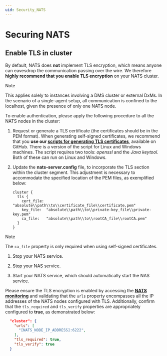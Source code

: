 ```yaml
---
uid: Security_NATS
---
```


# Securing NATS

## Enable TLS in cluster

By default, NATS does **not** implement TLS encryption, which means anyone can eavesdrop the communication passing over the wire. We therefore **highly recommend that you enable TLS encryption** on your NATS cluster.

> [!NOTE]
> This applies solely to instances involving a DMS cluster or external DxMs. In the scenario of a single-agent setup, all communication is confined to the localhost, given the presence of only one NATS node.

To enable authentication, please apply the following procedure to all the NATS nodes in the cluster: 

1. Request or generate a TLS certificate (the certificates should be in the PEM format). When generating self-signed certificates, we recommend that you **use our [scripts for generating TLS certificates](https://github.com/SkylineCommunications/generate-tls-certificates)**, available on GitHub. There is a version of the script for Linux and Windows machines. The script requires two tools: *openssl* and the *Java keytool*. Both of these can run on Linux and Windows.
   
1. Update the **nats-server.config** file, to incorporate the TLS section within the cluster segment. This adjustment is necessary to accommodate the specified location of the PEM files, as exemplified below:
    
   ```
   cluster {
     tls {
       cert_file: "absolute\\path\\to\\certificate_file\\certificate.pem"
       key_file:  "absolute\\path\\to\\private-key_file\\private-key.pem"
       ca_file:   "absolute\\path\\to\\rootCA_file\\rootCA.pem"
     }
   }
   ```
> [!NOTE]
> The `ca_file` property is only required when using self-signed certificates.
   
1. Stop your NATS service.

1. Stop your NAS service.

1. Start your NATS service, which should automatically start the NAS service.

Please ensure the TLS encryption is enabled by accessing the **[NATS monitoring](http://localhost:8222/varz)** and validating that the `urls` property encompasses all the IP addresses of the NATS nodes configured with TLS. Additionally, confirm that the `tls_required` and `tls_verify` properties are appropriately configured to **true**, as demonstrated below:

   ```json
     "cluster": {
       "urls": [
         "[NATS_NODE_IP_ADDRESS]:6222",
       ],
       "tls_required": true,
       "tls_verify": true
     }
  ```
